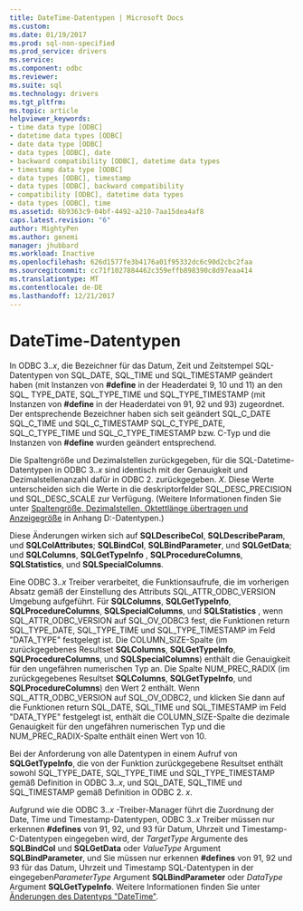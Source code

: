 ```yaml
---
title: DateTime-Datentypen | Microsoft Docs
ms.custom: 
ms.date: 01/19/2017
ms.prod: sql-non-specified
ms.prod_service: drivers
ms.service: 
ms.component: odbc
ms.reviewer: 
ms.suite: sql
ms.technology: drivers
ms.tgt_pltfrm: 
ms.topic: article
helpviewer_keywords:
- time data type [ODBC]
- datetime data types [ODBC]
- date data type [ODBC]
- data types [ODBC], date
- backward compatibility [ODBC], datetime data types
- timestamp data type [ODBC]
- data types [ODBC], timestamp
- data types [ODBC], backward compatibility
- compatibility [ODBC], datetime data types
- data types [ODBC], time
ms.assetid: 6b9363c9-04bf-4492-a210-7aa15dea4af8
caps.latest.revision: "6"
author: MightyPen
ms.author: genemi
manager: jhubbard
ms.workload: Inactive
ms.openlocfilehash: 626d1577fe3b4176a01f95332dc6c90d2cbc2faa
ms.sourcegitcommit: cc71f1027884462c359effb898390c8d97eaa414
ms.translationtype: MT
ms.contentlocale: de-DE
ms.lasthandoff: 12/21/2017
---
```

# <a name="datetime-data-types"></a>DateTime-Datentypen
In ODBC 3.*.x*, die Bezeichner für das Datum, Zeit und Zeitstempel SQL-Datentypen von SQL_DATE, SQL_TIME und SQL_TIMESTAMP geändert haben (mit Instanzen von **#define** in der Headerdatei 9, 10 und 11) an den SQL_ TYPE_DATE, SQL_TYPE_TIME und SQL_TYPE_TIMESTAMP (mit Instanzen von **#define** in der Headerdatei von 91, 92 und 93) zugeordnet. Der entsprechende Bezeichner haben sich seit geändert SQL_C_DATE SQL_C_TIME und SQL_C_TIMESTAMP SQL_C_TYPE_DATE, SQL_C_TYPE_TIME und SQL_C_TYPE_TIMESTAMP bzw. C-Typ und die Instanzen von **#define** wurden geändert entsprechend.  
  
 Die Spaltengröße und Dezimalstellen zurückgegeben, für die SQL-Datetime-Datentypen in ODBC 3.*.x* sind identisch mit der Genauigkeit und Dezimalstellenanzahl dafür in ODBC 2. zurückgegeben. *X*. Diese Werte unterscheiden sich die Werte in die deskriptorfelder SQL_DESC_PRECISION und SQL_DESC_SCALE zur Verfügung. (Weitere Informationen finden Sie unter [Spaltengröße, Dezimalstellen, Oktettlänge übertragen und Anzeigegröße](../../../odbc/reference/appendixes/column-size-decimal-digits-transfer-octet-length-and-display-size.md) in Anhang D:-Datentypen.)  
  
 Diese Änderungen wirken sich auf **SQLDescribeCol**, **SQLDescribeParam**, und **SQLColAttributes**; **SQLBindCol**, **SQLBindParameter**, und **SQLGetData**; und **SQLColumns**, **SQLGetTypeInfo** , **SQLProcedureColumns**, **SQLStatistics**, und **SQLSpecialColumns**.  
  
 Eine ODBC 3.*.x* Treiber verarbeitet, die Funktionsaufrufe, die im vorherigen Absatz gemäß der Einstellung des Attributs SQL_ATTR_ODBC_VERSION Umgebung aufgeführt. Für **SQLColumns**, **SQLGetTypeInfo**, **SQLProcedureColumns**, **SQLSpecialColumns**, und **SQLStatistics** , wenn SQL_ATTR_ODBC_VERSION auf SQL_OV_ODBC3 fest, die Funktionen return SQL_TYPE_DATE, SQL_TYPE_TIME und SQL_TYPE_TIMESTAMP im Feld "DATA_TYPE" festgelegt ist. Die COLUMN_SIZE-Spalte (im zurückgegebenes Resultset **SQLColumns**, **SQLGetTypeInfo**, **SQLProcedureColumns**, und **SQLSpecialColumns**) enthält die Genauigkeit für den ungefähren numerischen Typ an. Die Spalte NUM_PREC_RADIX (im zurückgegebenes Resultset **SQLColumns**, **SQLGetTypeInfo**, und **SQLProcedureColumns**) den Wert 2 enthält. Wenn SQL_ATTR_ODBC_VERSION auf SQL_OV_ODBC2, und klicken Sie dann auf die Funktionen return SQL_DATE, SQL_TIME und SQL_TIMESTAMP im Feld "DATA_TYPE" festgelegt ist, enthält die COLUMN_SIZE-Spalte die dezimale Genauigkeit für den ungefähren numerischen Typ und die NUM_PREC_RADIX-Spalte enthält einen Wert von 10.  
  
 Bei der Anforderung von alle Datentypen in einem Aufruf von **SQLGetTypeInfo**, die von der Funktion zurückgegebene Resultset enthält sowohl SQL_TYPE_DATE, SQL_TYPE_TIME und SQL_TYPE_TIMESTAMP gemäß Definition in ODBC 3.*.x*, und SQL_DATE, SQL_TIME und SQL_TIMESTAMP gemäß Definition in ODBC 2. *x*.  
  
 Aufgrund wie die ODBC 3.*.x* -Treiber-Manager führt die Zuordnung der Date, Time und Timestamp-Datentypen, ODBC 3.*.x* Treiber müssen nur erkennen **#defines** von 91, 92, und 93 für Datum, Uhrzeit und Timestamp-C-Datentypen eingegeben wird, der *TargetType* Argumente des **SQLBindCol** und **SQLGetData** oder  *ValueType* Argument **SQLBindParameter**, und Sie müssen nur erkennen **#defines** von 91, 92 und 93 für das Datum, Uhrzeit und Timestamp SQL-Datentypen in der eingegeben*ParameterType* Argument **SQLBindParameter** oder *DataType* Argument **SQLGetTypeInfo**. Weitere Informationen finden Sie unter [Änderungen des Datentyps "DateTime"](../../../odbc/reference/develop-app/datetime-data-type-changes.md).
